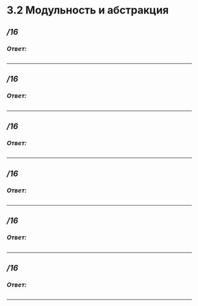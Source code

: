 # 3.2 Модульность и абстракция
## _/16_



### ___Ответ:___

```c

```

---

## _/16_



### ___Ответ:___

```c

```

---

## _/16_



### ___Ответ:___

```c

```

---

## _/16_



### ___Ответ:___

```c

```

---

## _/16_



### ___Ответ:___

```c

```

---

## _/16_



### ___Ответ:___

```c

```

---